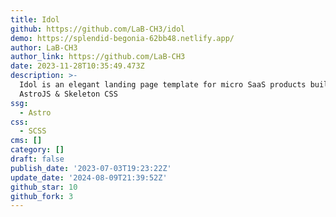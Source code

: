```yaml
---
title: Idol
github: https://github.com/LaB-CH3/idol
demo: https://splendid-begonia-62bb48.netlify.app/
author: LaB-CH3
author_link: https://github.com/LaB-CH3
date: 2023-11-28T10:35:49.473Z
description: >-
  Idol is an elegant landing page template for micro SaaS products built with
  AstroJS & Skeleton CSS
ssg:
  - Astro
css:
  - SCSS
cms: []
category: []
draft: false
publish_date: '2023-07-03T19:23:22Z'
update_date: '2024-08-09T21:39:52Z'
github_star: 10
github_fork: 3
---
```


